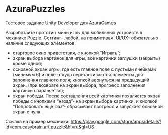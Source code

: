 # AzuraPuzzles
Тестовое задание Unity Developer для AzuraGames

Разработайте прототип мини игры для мобильных устройств в механике Puzzle.
Сеттинг- любой, на примитивах.
UI/UX- обязательно наличие следующих элементов:
- стартовое окно приветствия, с кнопкой “Играть”; 
- экран выбора картинок для игры, все картинки заглушки (закрыты) кроме одной;
- основной экран игры, где есть главное поле с пустыми ячейками (минимум 6) и поле откуда перетаскиваются элементы для заполнения главного поля; кнопкой вернуться на предыдущий экран. (при возврате на экран выбора, прогресс заполнения картинки сохраняется);
- экран победы. После составления всей картинки появляется экран победы с кнопками “назад”- на экран выбора картинки, и кнопкой “Попробовать еще раз”- сбрасывает прогресс и запускает основной экран с нуля.


Ссылка на пример механики: https://play.google.com/store/apps/details?id=com.easybrain.art.puzzle&hl=ru&gl=US
